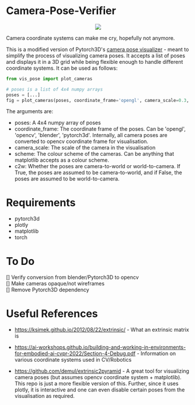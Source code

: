# Camera-Pose-Verifier

<center>
<image src="img.png">
</center>

Camera coordinate systems can make me cry, hopefully not anymore.

This is a modified version of Pytorch3D's [camera pose visualizer](https://github.com/facebookresearch/pytorch3d/blob/main/pytorch3d/vis/plotly_vis.py#L104) - meant to simplify the process of visualizing camera poses. It accepts a list of poses and displays it in a 3D grid while being flexible enough to handle different coordinate systems. It can be used as follows:

```python
from vis_pose import plot_cameras

# poses is a list of 4x4 numpy arrays
poses = [...]
fig = plot_cameras(poses, coordinate_frame='opengl', camera_scale=0.3, scheme='rainbow', c2w=True)
```

The arguments are:
- poses: A 4x4 numpy array of poses
- coordinate_frame: The coordinate frame of the poses. Can be 'opengl', 'opencv', 'blender', 'pytorch3d'. Internally, all camera poses are converted to opencv coordinate frame for visualisation.
- camera_scale: The scale of the camera in the visualisation
- scheme: The colour scheme of the cameras. Can be anything that matplotlib accepts as a colour scheme.
- c2w: Whether the poses are camera-to-world or world-to-camera. If True, the poses are assumed to be camera-to-world, and if False, the poses are assumed to be world-to-camera.

# Requirements
- pytorch3d
- plotly
- matplotlib
- torch

# To Do

[] Verify conversion from blender/Pytorch3D to opencv \
[] Make cameras opaque/not wireframes \
[] Remove Pytorch3D dependency

# Useful References

- https://ksimek.github.io/2012/08/22/extrinsic/ - What an extrinsic matrix is

- https://ai-workshops.github.io/building-and-working-in-environments-for-embodied-ai-cvpr-2022/Section-4-Debug.pdf - Information on various coordinate systems used in CV/Robotics

- https://github.com/demul/extrinsic2pyramid - A great tool for visualizing camera poses (but assumes opencv coordinate system + matplotlib). This repo is just a more flexible version of this. Further, since it uses plotly, it is interactive and one can even disable certain poses from the visualisation as required.
